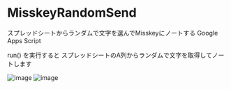 # MisskeyRandomSend

 スプレッドシートからランダムで文字を選んでMisskeyにノートする Google Apps Script
 
 run() を実行すると スプレッドシートのA列からランダムで文字を取得してノートします
 
![image](https://user-images.githubusercontent.com/77374813/235955679-7f854d50-7d3d-458b-8ce4-f4778d0685c2.png)
![image](https://user-images.githubusercontent.com/77374813/235955694-bd6bc85b-7608-4a46-b65f-81e636c6aa95.png)
